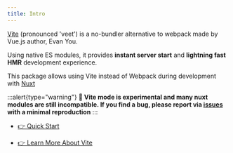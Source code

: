 ```yaml
---
title: Intro
---
```


[Vite](https://vitejs.dev) (pronounced 'veet') is a no-bundler alternative to webpack made by Vue.js author, Evan You.

Using native ES modules, it provides **instant server start** and **lightning fast HMR** development experience.

This package allows using Vite instead of Webpack during development with [Nuxt](https://nuxtjs.org/)

:::alert{type="warning"}
**🧪 Vite mode is experimental and many nuxt modules are still incompatible. If you find a bug, please report via [issues](https://github.com/nuxt/vite/issues) with a minimal reproduction**
:::

- [👉 Quick Start](/getting-started/installation)

- [👉 Learn More About Vite](https://vitejs.dev/guide/why.html)
